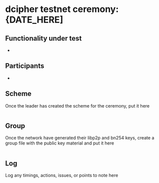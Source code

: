 # dcipher testnet ceremony: {DATE_HERE]

## Functionality under test

- 

## Participants
- 

## Scheme 
Once the leader has created the scheme for the ceremony, put it here

```toml

```

## Group 
Once the network have generated their libp2p and bn254 keys, create a group file with the public key material and put it here

```toml

```

## Log
Log any timings, actions, issues, or points to note here


